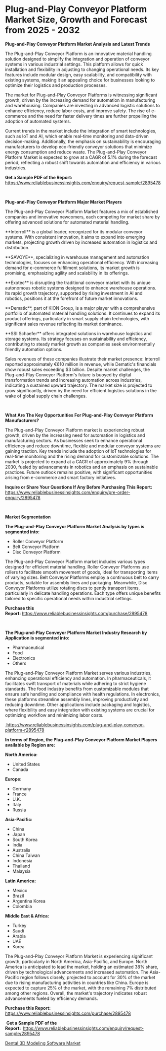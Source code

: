 <p><h1>Plug-and-Play Conveyor Platform Market Size, Growth and Forecast from 2025 - 2032</h1></p><p><strong>Plug-and-Play Conveyor Platform Market Analysis and Latest Trends</strong></p>
<p><p>The Plug-and-Play Conveyor Platform is an innovative material handling solution designed to simplify the integration and operation of conveyor systems in various industrial settings. This platform allows for quick installation and flexibility in adjusting to changing operational needs. Its key features include modular design, easy scalability, and compatibility with existing systems, making it an appealing choice for businesses looking to optimize their logistics and production processes.</p><p>The market for Plug-and-Play Conveyor Platforms is witnessing significant growth, driven by the increasing demand for automation in manufacturing and warehousing. Companies are investing in advanced logistic solutions to enhance efficiency, reduce labor costs, and improve safety. The rise of e-commerce and the need for faster delivery times are further propelling the adoption of automated systems.</p><p>Current trends in the market include the integration of smart technologies, such as IoT and AI, which enable real-time monitoring and data-driven decision-making. Additionally, the emphasis on sustainability is encouraging manufacturers to develop eco-friendly conveyor solutions that minimize energy consumption and reduce waste. The Plug-and-Play Conveyor Platform Market is expected to grow at a CAGR of 5.1% during the forecast period, reflecting a robust shift towards automation and efficiency in various industries.</p></p>
<p><strong>Get a Sample PDF of the Report:&nbsp;</strong> <a href="https://www.reliablebusinessinsights.com/enquiry/request-sample/2895478?utm_campaign=3003&utm_medium=2&utm_source=Github&utm_content=ia&utm_term=15032025&utm_id=plug-and-play-conveyor-platform">https://www.reliablebusinessinsights.com/enquiry/request-sample/2895478</a></p>
<p>&nbsp;</p>
<p><strong>Plug-and-Play Conveyor Platform Major Market Players</strong></p>
<p><p>The Plug-and-Play Conveyor Platform Market features a mix of established companies and innovative newcomers, each competing for market share by offering advanced solutions for automated material handling.</p><p>**Interroll** is a global leader, recognized for its modular conveyor systems. With consistent innovation, it aims to expand into emerging markets, projecting growth driven by increased automation in logistics and distribution.</p><p>**SAVOYE**, specializing in warehouse management and automation technologies, focuses on enhancing operational efficiency. With increasing demand for e-commerce fulfillment solutions, its market growth is promising, emphasizing agility and scalability in its offerings.</p><p>**Exotec** is disrupting the traditional conveyor market with its unique autonomous robotic systems designed to enhance warehouse operations. Its rapid growth trajectory, supported by rising investment in AI and robotics, positions it at the forefront of future market innovations.</p><p>**Dematic**, part of KION Group, is a major player with a comprehensive portfolio of automated material handling solutions. It continues to expand its product offerings, particularly in smart supply chain technologies, with significant sales revenue reflecting its market dominance.</p><p>**SSI Schaefer** offers integrated solutions in warehouse logistics and storage systems. Its strategy focuses on sustainability and efficiency, contributing to steady market growth as companies seek environmentally friendly automation options.</p><p>Sales revenues of these companies illustrate their market presence: Interroll reported approximately €610 million in revenue, while Dematic's financials show robust sales exceeding $3 billion. Despite market challenges, the Plug-and-Play Conveyor Platform's future is buoyed by digital transformation trends and increasing automation across industries, indicating a sustained upward trajectory. The market size is projected to grow significantly, driven by the need for efficient logistics solutions in the wake of global supply chain challenges.</p></p>
<p>&nbsp;</p>
<p><strong>What Are The Key Opportunities For Plug-and-Play Conveyor Platform Manufacturers?</strong></p>
<p><p>The Plug-and-Play Conveyor Platform market is experiencing robust growth, driven by the increasing need for automation in logistics and manufacturing sectors. As businesses seek to enhance operational efficiency and reduce downtime, flexible and modular conveyor systems are gaining traction. Key trends include the adoption of IoT technologies for real-time monitoring and the rising demand for customizable solutions. The market is projected to expand at a CAGR of approximately 9% through 2030, fueled by advancements in robotics and an emphasis on sustainable practices. Future outlook remains positive, with significant opportunities arising from e-commerce and smart factory initiatives.</p></p>
<p><strong>Inquire or Share Your Questions If Any Before Purchasing This Report:</strong> <a href="https://www.reliablebusinessinsights.com/enquiry/pre-order-enquiry/2895478?utm_campaign=3003&utm_medium=2&utm_source=Github&utm_content=ia&utm_term=15032025&utm_id=plug-and-play-conveyor-platform">https://www.reliablebusinessinsights.com/enquiry/pre-order-enquiry/2895478</a></p>
<p>&nbsp;</p>
<p><strong>Market Segmentation</strong></p>
<p><strong>The Plug-and-Play Conveyor Platform Market Analysis by types is segmented into:</strong></p>
<p><ul><li>Roller Conveyor Platform</li><li>Belt Conveyor Platform</li><li>Disc Conveyor Platform</li></ul></p>
<p><p>The Plug-and-Play Conveyor Platform market includes various types designed for efficient material handling. Roller Conveyor Platforms use rollers to facilitate smooth movement of goods, ideal for transporting items of varying sizes. Belt Conveyor Platforms employ a continuous belt to carry products, suitable for assembly lines and packaging. Meanwhile, Disc Conveyor Platforms utilize rotating discs to gently transport items, particularly in delicate handling operations. Each type offers unique benefits tailored to specific operational needs within industrial settings.</p></p>
<p><strong>Purchase this Report:&nbsp;</strong><a href="https://www.reliablebusinessinsights.com/purchase/2895478?utm_campaign=3003&utm_medium=2&utm_source=Github&utm_content=ia&utm_term=15032025&utm_id=plug-and-play-conveyor-platform">https://www.reliablebusinessinsights.com/purchase/2895478</a></p>
<p>&nbsp;</p>
<p><strong>The Plug-and-Play Conveyor Platform Market Industry Research by Application is segmented into:</strong></p>
<p><ul><li>Pharmaceutical</li><li>Food</li><li>Electronics</li><li>Others</li></ul></p>
<p><p>The Plug-and-Play Conveyor Platform Market serves various industries, enhancing operational efficiency and automation. In pharmaceuticals, it facilitates swift transport of materials while adhering to strict hygiene standards. The food industry benefits from customizable modules that ensure safe handling and compliance with health regulations. In electronics, these platforms streamline assembly lines, improving productivity and reducing downtime. Other applications include packaging and logistics, where flexibility and easy integration with existing systems are crucial for optimizing workflow and minimizing labor costs.</p></p>
<p><a href="https://www.reliablebusinessinsights.com/plug-and-play-conveyor-platform-r2895478?utm_campaign=3003&utm_medium=2&utm_source=Github&utm_content=ia&utm_term=15032025&utm_id=plug-and-play-conveyor-platform">&nbsp;https://www.reliablebusinessinsights.com/plug-and-play-conveyor-platform-r2895478</a></p>
<p><strong>In terms of Region, the Plug-and-Play Conveyor Platform Market Players available by Region are:</strong></p>
<p>
    <p> <strong> North America: </strong>
        <ul>
            <li>United States</li>
            <li>Canada</li>
        </ul>
        </p> 
    <p> <strong> Europe: </strong>
        <ul>
            <li>Germany</li>
            <li>France</li>
            <li>U.K.</li>
            <li>Italy</li>
            <li>Russia</li>
        </ul>
        </p> 
    <p> <strong> Asia-Pacific: </strong>
        <ul>
            <li>China</li>
            <li>Japan</li>
            <li>South Korea</li>
            <li>India</li>
            <li>Australia</li>
            <li>China Taiwan</li>
            <li>Indonesia</li>
            <li>Thailand</li>
            <li>Malaysia</li>
        </ul>
        </p> 
    <p> <strong> Latin America: </strong>
        <ul>
            <li>Mexico</li>
            <li>Brazil</li>
            <li>Argentina Korea</li>
            <li>Colombia</li>
        </ul>
        </p> 
    <p> <strong> Middle East & Africa: </strong>
        <ul>
            <li>Turkey</li>
            <li>Saudi</li>
            <li>Arabia</li>
            <li>UAE</li>
            <li>Korea</li>
        </ul>
    </p>
    </p>
<p><p>The Plug-and-Play Conveyor Platform Market is experiencing significant growth, particularly in North America, Asia-Pacific, and Europe. North America is anticipated to lead the market, holding an estimated 38% share, driven by technological advancements and increased automation. The Asia-Pacific region follows closely, projected to account for 30% of the market due to rising manufacturing activities in countries like China. Europe is expected to capture 25% of the market, with the remaining 7% distributed among other regions. Overall, the market's trajectory indicates robust advancements fueled by efficiency demands.</p></p>
<p><strong>Purchase this Report: </strong><a href="https://www.reliablebusinessinsights.com/purchase/2895478?utm_campaign=3003&utm_medium=2&utm_source=Github&utm_content=ia&utm_term=15032025&utm_id=plug-and-play-conveyor-platform">https://www.reliablebusinessinsights.com/purchase/2895478</a></p>
<p>&nbsp;<strong>Get a Sample PDF of the Report:&nbsp;&nbsp;</strong><a href="https://www.reliablebusinessinsights.com/enquiry/request-sample/2895478?utm_campaign=3003&utm_medium=2&utm_source=Github&utm_content=ia&utm_term=15032025&utm_id=plug-and-play-conveyor-platform">https://www.reliablebusinessinsights.com/enquiry/request-sample/2895478</a></p>
<p><strong></strong></p>
<p><p><a href="https://github.com/briandahm87/Market-Research-Report-List-1/blob/main/dental-3d-modeling-software-market.md?utm_campaign=3003&utm_medium=2&utm_source=Github&utm_content=ia&utm_term=15032025&utm_id=plug-and-play-conveyor-platform">Dental 3D Modeling Software Market</a></p></p>